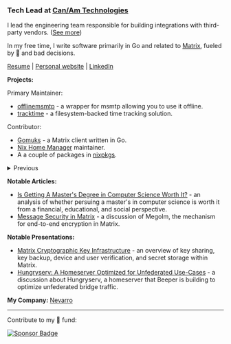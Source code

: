 ### Tech Lead at [Can/Am Technologies](https://canamtechnologies.com)

I lead the engineering team responsible for building integrations with third-party vendors. ([See more](https://sumnerevans.com/portfolio/#experience-canam-tech-lead))

In my free time, I write software primarily in Go and related to [Matrix](https://matrix.org), fueled by 🍣 and bad decisions.

[Resume](https://sumnerevans.com/portfolio/resume.pdf) | [Personal website](https://sumnerevans.com?src=gh) | [LinkedIn](https://www.linkedin.com/in/sumnerevans)

**Projects:**

Primary Maintainer:
* [offlinemsmtp](https://github.com/sumnerevans/offlinemsmtp) - a wrapper for msmtp allowing you to use it offline.
* [tracktime](https://github.com/sumnerevans/tracktime) - a filesystem-backed time tracking solution.

Contributor:
* [Gomuks](https://github.com/tulir/gomuks) - a Matrix client written in Go.
* [Nix Home Manager](https://github.com/nix-community/home-manager) maintainer.
* A a couple of packages in [nixpkgs](https://github.com/NixOS/nixpkgs).

<details>
<summary>Previous</summary>

* [mautrix-telegram bridge](https://github.com/mautrix/telegram) - a Matrix bridge for Telegram. Maintained on behalf of Beeper.
* [mautrix-linkedin bridge](https://github.com/mautrix/linkedin) - a Matrix bridge for LinkedIn messages. Maintained on behalf of Beeper.
* All of the [mautrix](https://github.com/mautrix) projects for my job at Beeper.
* [Sublime Music](https://github.com/sublime-music/sublime-music) - a native Gonic/Subsonic/Airsonic/\*sonic client for Linux. Built using Python and GTK+.

</details>

**Notable Articles:**

* [Is Getting A Master's Degree in Computer Science Worth It?](https://sumnerevans.com/posts/school/is-getting-a-masters-in-cs-worth-it?src=ghreadme) - an analysis of whether persuing a master's in computer science is worth it from a financial, educational, and social perspective.
* [Message Security in Matrix](https://sumnerevans.com/posts/matrix/megolm?src=ghreadme) - a discussion of Megolm, the mechanism for end-to-end encryption in Matrix.

**Notable Presentations:**

* [Matrix Cryptographic Key Infrastructure](https://sumnerevans.com/posts/matrix/cryptographic-key-infrastructure?src=ghreadme) - an overview of key sharing, key backup, device and user verification, and secret storage within Matrix.
* [Hungryserv: A Homeserver Optimized for Unfederated Use-Cases](https://sumnerevans.com/portfolio/#presentation-hungryserv) - a discussion about Hungryserv, a homeserver that Beeper is building to optimize unfederated bridge traffic.

**My Company:** [Nevarro](https://nevarro.space)

---

Contribute to my 🍣 fund:

[![Sponsor Badge](https://img.shields.io/github/sponsors/sumnerevans?logo=github)](https://github.com/sponsors/sumnerevans)
